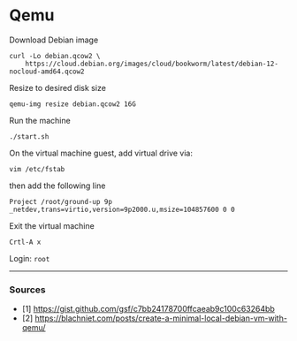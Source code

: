 # Qemu

Download Debian image
```
curl -Lo debian.qcow2 \
    https://cloud.debian.org/images/cloud/bookworm/latest/debian-12-nocloud-amd64.qcow2
```

Resize to desired disk size
```
qemu-img resize debian.qcow2 16G
```

Run the machine
```
./start.sh
```

On the virtual machine guest, add virtual drive via:
```
vim /etc/fstab
```
then add the following line
```
Project /root/ground-up 9p _netdev,trans=virtio,version=9p2000.u,msize=104857600 0 0
```

Exit the virtual machine
```
Crtl-A x
```

Login: `root`


---
### Sources
- [1] https://gist.github.com/gsf/c7bb24178700ffcaeab9c100c63264bb
- [2] https://blachniet.com/posts/create-a-minimal-local-debian-vm-with-qemu/
